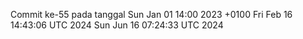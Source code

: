 Commit ke-55 pada tanggal Sun Jan 01 14:00 2023 +0100
Fri Feb 16 14:43:06 UTC 2024
Sun Jun 16 07:24:33 UTC 2024
